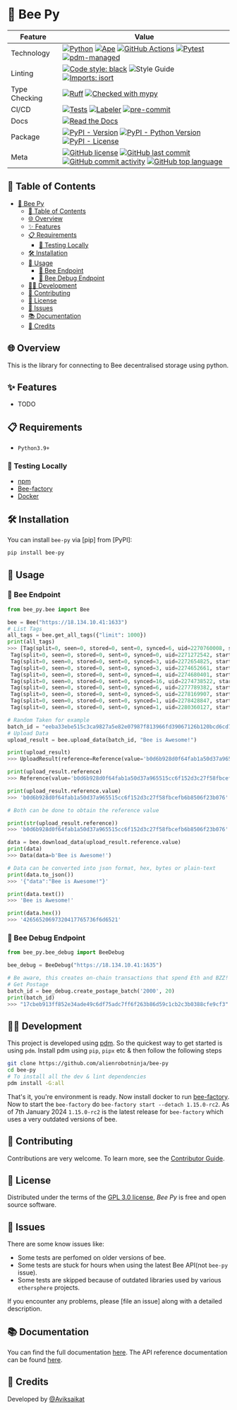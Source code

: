 # 🐝 Bee Py

<div align="center">

| Feature       | Value                                                                                                                                                                                                                                                                                                                                                                                                                                                                                                                                                                                                                                                                                                          |
| ------------- | -------------------------------------------------------------------------------------------------------------------------------------------------------------------------------------------------------------------------------------------------------------------------------------------------------------------------------------------------------------------------------------------------------------------------------------------------------------------------------------------------------------------------------------------------------------------------------------------------------------------------------------------------------------------------------------------------------------- |
| Technology    | [![Python](https://img.shields.io/badge/Python-3776AB.svg?style=flat&logo=Python&logoColor=white)](https://www.python.org/) [![Ape](https://img.shields.io/badge/Built%20with-Ape-blue.svg)](https://github.com/ApeWorX/ape) [![GitHub Actions](https://img.shields.io/badge/GitHub%20Actions-2088FF.svg?style=flat&logo=GitHub-Actions&logoColor=white)](https://github.com/features/actions) [![Pytest](https://img.shields.io/badge/Pytest-0A9EDC.svg?style=flat&logo=Pytest&logoColor=white)](https://github.com/alienrobotninja/bee-py/actions/workflows/tests.yml/badge.svg) [![pdm-managed](https://img.shields.io/badge/pdm-managed-blueviolet)](https://pdm-project.org)                              |
| Linting       | [![Code style: black](https://img.shields.io/badge/Code%20Style-black-000000.svg)](https://github.com/psf/black) ![Style Guide](https://img.shields.io/badge/Style%20Guide-Flake8-blue) [![Imports: isort](https://img.shields.io/badge/%20imports-isort-%231674b1?style=flat&labelColor=ef8336)](https://pycqa.github.io/isort/)                                                                                                                                                                                                                                                                                                                                                                              |
| Type Checking | [![Ruff](https://img.shields.io/endpoint?url=https://raw.githubusercontent.com/astral-sh/ruff/main/assets/badge/v2.json)](https://github.com/astral-sh/ruff) [![Checked with mypy](http://www.mypy-lang.org/static/mypy_badge.svg)](http://mypy-lang.org/)                                                                                                                                                                                                                                                                                                                                                                                                                                                     |
| CI/CD         | [![Tests](https://github.com/alienrobotninja/bee-py/actions/workflows/tests.yml/badge.svg)](https://github.com/alienrobotninja/bee-py/actions/workflows/tests.yml) [![Labeler](https://github.com/alienrobotninja/bee-py/actions/workflows/labeler.yml/badge.svg)](https://github.com/alienrobotninja/bee-py/actions/workflows/labeler.yml) [![pre-commit](https://img.shields.io/badge/pre--commit-enabled-brightgreen?logo=pre-commit&logoColor=white)](https://github.com/pre-commit/pre-commit)                                                                                                                                                                                                            |
| Docs          | [![Read the Docs](https://img.shields.io/readthedocs/bee-py/latest.svg?label=Read%20the%20Docs)](https://bee-py.readthedocs.io/)                                                                                                                                                                                                                                                                                                                                                                                                                                                                                                                                                                               |
| Package       | [![PyPI - Version](https://img.shields.io/pypi/v/bee-py.svg)](https://pypi.org/project/bee-Py/) [![PyPI - Python Version](https://img.shields.io/pypi/pyversions/bee-Py)](https://pypi.org/project/bee-py/) [![PyPI - License](https://img.shields.io/pypi/l/bee-Py)](https://pypi.org/project/bee-py/)                                                                                                                                                                                                                                                                                                                                                                                                        |
| Meta          | [![GitHub license](https://img.shields.io/github/license/alienrobotninja/bee-py?style=flat&color=1573D5)](https://github.com/alienrobotninja/bee-py/blob/main/LICENSE) [![GitHub last commit](https://img.shields.io/github/last-commit/alienrobotninja/bee-py?style=flat&color=1573D5)](https://github.com/alienrobotninja/bee-py/commits/main) [![GitHub commit activity](https://img.shields.io/github/commit-activity/m/alienrobotninja/bee-py?style=flat&color=1573D5)](https://github.com/alienrobotninja/bee-py/graphs/commit-activity) [![GitHub top language](https://img.shields.io/github/languages/top/alienrobotninja/bee-py?style=flat&color=1573D5)](https://github.com/alienrobotninja/bee-py) |

</div>

## 📖 Table of Contents

- [🐝 Bee Py](#-bee-py)
  - [📖 Table of Contents](#-table-of-contents)
  - [🌐 Overview](#-overview)
  - [✨ Features](#-features)
  - [📋 Requirements](#-requirements)
    - [🚀 Testing Locally](#-testing-locally)
  - [🛠️ Installation](#️-installation)
  - [🚀 Usage](#-usage)
    - [🐝 Bee Endpoint](#-bee-endpoint)
    - [🚀 Bee Debug Endpoint](#-bee-debug-endpoint)
  - [👩‍💻 Development](#-development)
  - [🤝 Contributing](#-contributing)
  - [📄 License](#-license)
  - [🐞 Issues](#-issues)
  - [📚 Documentation](#-documentation)
  - [👏 Credits](#-credits)

## 🌐 Overview

This is the library for connecting to Bee decentralised storage using python.

## ✨ Features

- TODO

## 📋 Requirements

- `Python3.9+`

### 🚀 Testing Locally

- [npm](https://www.npmjs.com/package/npm)
- [Bee-factory](https://github.com/ethersphere/bee-factory)
- [Docker](https://docs.docker.com/desktop/)

## 🛠️ Installation

You can install `bee-py` via \[pip\] from \[PyPI\]:

```sh
pip install bee-py
```

## 🚀 Usage

### 🐝 Bee Endpoint

```py
from bee_py.bee import Bee

bee = Bee("https://18.134.10.41:1633")
# List Tags
all_tags = bee.get_all_tags({"limit": 1000})
print(all_tags) 
>>> [Tag(split=0, seen=0, stored=0, sent=0, synced=6, uid=2270760008, started_at='2023-12-27T19:00:24Z', total=6, processed=6),
 Tag(split=0, seen=0, stored=0, sent=0, synced=0, uid=2271272542, started_at='2023-12-09T13:22:52Z', total=0, processed=0),
 Tag(split=0, seen=0, stored=0, sent=0, synced=3, uid=2272654825, started_at='2023-12-26T22:15:30Z', total=3, processed=3),
 Tag(split=0, seen=0, stored=0, sent=0, synced=3, uid=2274652661, started_at='2023-12-19T20:27:27Z', total=3, processed=3),
 Tag(split=0, seen=0, stored=0, sent=0, synced=4, uid=2274680401, started_at='2024-01-05T20:03:17Z', total=4, processed=4),
 Tag(split=0, seen=0, stored=0, sent=0, synced=16, uid=2274738522, started_at='2023-12-27T00:12:46Z', total=16, processed=16),
 Tag(split=0, seen=0, stored=0, sent=0, synced=6, uid=2277789382, started_at='2024-01-05T19:30:39Z', total=6, processed=6),
 Tag(split=0, seen=0, stored=0, sent=0, synced=5, uid=2278169907, started_at='2023-12-27T00:44:34Z', total=5, processed=5),
 Tag(split=0, seen=0, stored=0, sent=0, synced=1, uid=2278428847, started_at='2023-12-19T01:29:06Z', total=1, processed=1),
 Tag(split=0, seen=0, stored=0, sent=0, synced=1, uid=2280360127, started_at='2023-12-27T16:18:04Z', total=1, processed=1)]

# Random Taken for example
batch_id = "eeba33ebe515c3ca9827a5e82e07987f813966fd39067126b120bcd6cd714ce9"
# Upload Data
upload_result = bee.upload_data(batch_id, "Bee is Awesome!")

print(upload_result)
>>> UploadResult(reference=Reference(value='b0d6b928d0f64fab1a50d37a965515cc6f152d3c27f58fbcefb6b8506f23b076'), tag_uid=None)

print(upload_result.reference)
>>> Reference(value='b0d6b928d0f64fab1a50d37a965515cc6f152d3c27f58fbcefb6b8506f23b076')

print(upload_result.reference.value)
>>> 'b0d6b928d0f64fab1a50d37a965515cc6f152d3c27f58fbcefb6b8506f23b076'

# Both can be done to obtain the reference value

print(str(upload_result.reference))
>>> 'b0d6b928d0f64fab1a50d37a965515cc6f152d3c27f58fbcefb6b8506f23b076'

data = bee.download_data(upload_result.reference.value)
print(data)
>>> Data(data=b'Bee is Awesome!')

# Data can be converted into json format, hex, bytes or plain-text
print(data.to_json())
>>> '{"data":"Bee is Awesome!"}'

print(data.text())
>>> 'Bee is Awesome!'

print(data.hex())
>>> '42656520697320417765736f6d6521'
```

### 🚀 Bee Debug Endpoint

```py
from bee_py.bee_debug import BeeDebug

bee_debug = BeeDebug("https://18.134.10.41:1635")

# Be aware, this creates on-chain transactions that spend Eth and BZZ!
# Get Postage
batch_id = bee_debug.create_postage_batch('2000', 20)
print(batch_id)
>>> "17cbeb913ff852e34ade49c6df75adc7ff6f263b86d59c1cb2c3b0388cfe9cf3"
```

## 👩‍💻 Development

This project is developed using [pdm](https://pdm-project.org/). So the quickest way to get started is using `pdm`. Install pdm using `pip`, `pipx` etc & then follow the following steps

```sh
git clone https://github.com/alienrobotninja/bee-py
cd bee-py
# To install all the dev & lint dependencies 
pdm install -G:all
```

That's it, you're environment is ready. Now install docker to run [bee-factory](https://github.com/ethersphere/bee-factory). Now to start the `bee-factory` do `bee-factory start --detach 1.15.0-rc2`. As of 7th January 2024 `1.15.0-rc2` is the latest release for `bee-factory` which uses a very outdated versions of bee.

## 🤝 Contributing

Contributions are very welcome.
To learn more, see the [Contributor Guide].

## 📄 License

Distributed under the terms of the [GPL 3.0 license][license],
_Bee Py_ is free and open source software.

## 🐞 Issues

There are some know issues like:

- Some tests are perfomed on older versions of bee.
- Some tests are stuck for hours when using the latest Bee API(not `bee-py` issue).
- Some tests are skipped because of outdated libraries used by various `ethersphere` projects.

If you encounter any problems,
please \[file an issue\] along with a detailed description.

## 📚 Documentation

You can find the full documentation [here](https://bee-js.ethswarm.org/docs). The API reference documentation can be found [here](https://bee-js.ethswarm.org/docs/api).

## 👏 Credits

Developed by [@Aviksaikat](https://github.com/aviksaikat)

<!-- github-only -->

[contributor guide]: https://github.com/alienrobotninja/bee-py/blob/main/CONTRIBUTING.md
[license]: https://github.com/alienrobotninja/bee-py/blob/main/LICENSE
